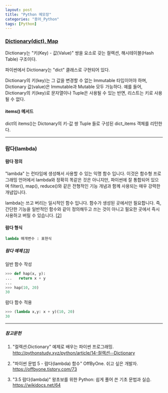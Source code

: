 ```yaml
---
layout: post
title: "Python 메모장"
categories: "용어_Python"
tags: [Python]
---
```


### [Dictionary(dict), Map](http://pythonstudy.xyz/python/article/14-컬렉션--Dictionary)

Dictionary는 "키(Key) - 값(Value)" 쌍을 요소로 갖는 컬렉션,  해시테이블(Hash Table) 구조이다.

파이썬에서 Dictionary는 "dict" 클래스로 구현되어 있다. 

Dictionary의 키(key)는 그 값을 변경할 수 없는 Immutable 타입이어야 하며, Dictionary 값(value)은 Immutable과 Mutable 모두 가능하다. 예를 들어, Dictionary의 키(key)로 문자열이나 Tuple은 사용될 수 있는 반면, 리스트는 키로 사용될 수 없다.



#### items() 메서드

dict의 items()는 Dictonary의 키-값 쌍 Tuple 들로 구성된 dict_items 객체를 리턴한다.

---

### 람다(lambda)

#### 람다 정의

"lambda" 는 런타임에 생성해서 사용할 수 있는 익명 함수 입니다. 이것은 함수형 프로그래밍 언어에서 lambda와 정확히 똑같은 것은 아니지만, 파이썬에 잘 통합되어 있으며 filter(), map(), reduce()와  같은 전형적인 기능 개념과 함께 사용되는 매우 강력한 개념입니다. 

lambda는 쓰고 버리는 일시적인 함수 입니다. 함수가 생성된 곳에서만 필요합니다. 즉, 간단한 기능을 일반적인 함수와 같이 정의해두고 쓰는 것이 아니고 필요한 곳에서 즉시 사용하고 버릴 수 있습니다. [[2](https://offbyone.tistory.com/73)]

#### 람다 형식

```Python
lambda 매개변수 : 표현식
```

##### 람다 예제 [[3](https://wikidocs.net/64)]

일반 함수 작성

```Python
>>> def hap(x, y):
...   return x + y
...
>>> hap(10, 20)
30
```

람다 함수 적용

```Python
>>> (lambda x,y: x + y)(10, 20)
30
```


---

##### 참고문헌

1. "컬렉션:Dictionary" 예제로 배우는 파이썬 프로그래밍. http://pythonstudy.xyz/python/article/14-컬렉션--Dictionary

2. "파이썬 문법 5 - 람다(lambda) 함수" OffByOne. 쉬고 싶은 개발자. https://offbyone.tistory.com/73

3. "3.5 람다(lambda)" 왕초보를 위한 Python: 쉽게 풀어 쓴 기초 문법과 실습. https://wikidocs.net/64
